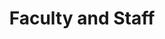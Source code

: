 ---
templateKey: people-page
title: Faculty and Staff
people:
  - name: NKURIKIYIMANA Emmanuel
    role: Head Teacher
    image: /img/Emmanuel-e1499699836198.jpg
    info:
    - I was born in 1980, and I am married with three children
    - I have an A1 Diploma in Education
    - Through hope and faith I learned to trust God and I’ve seen that the life of the children has changed.
    - We believe that in God everything is possible
  - name: NZACAHIMANA J.Pierre (Peter)
    role: Teacher
    image: /img/Peter2.jpg
    info:
    - 'Birthday: 04/11/1990'
    - I’m single
    - I’m teacher of ENGLISH P4 to P6
    - I can’t go away of this career for it is very marvelous.
  - name: UWIHOREYE Alphonse
    role: Teacher
    image: /img/uwihorwe.jpg
    info:
    - 'Birthday: 20/02/1994'
    - I’m single
    - I’m teacher of ENGLISH and P1 and Social Studies P2
    - Assistant of sport
    - I want be a teacher open the door and you enter for yourself.
  - name: MUKAKABANDA Liberee
    role: Teacher
    image: /img/mukakabanda.jpg
    info:
    - 'Birthday: 24/05/1982'
    - I’m Married
    - I’m teacher of kinyarwanda P1 and P6
    - Deputy Head Teachers
    - I stated in 2011 about now I’ m not only a Teacher by profession but also I train who God wish.
  - name: MASHYAKA Emmanuel
    role: Dean of Teachers
    image: /img/mashyaka.jpg
    info:
    - 'Birthday: 25/12/1992'
    - I’m single
    - I’m teacher of MATHS P2 to P3
    - I’m Dean of Teachers
    - I’m not only a teacher but also a candle for next Generation.
  - name: BIZIMANA Benjamin
    role: Teacher
    image: /img/bizimana.jpg
    info:
    - 'Birthday: 01/01/1994'
    - I’m single
    - I’m teacher of Maths P4 to P5
    - I’m not only Teacher as a job for me but also away of living
  - name: HABARUREMA J.Claude
    role: Teacher
    image: /img/habarurema.jpg
    info:
    - 'Birthday: 01/01/1994'
    - I’m single
    - I’m teacher of ENGLISH P2 and EST IN P1 to P3
    - My purpose is to make the children into skilled people and to reduce the problem of illustracy.
  - name: NGIRUMUVUGIZI Claude
    role: Teacher
    image: /img/ngirumuvugizi.jpg
    info:
    - 'Birthday: 10/09/1991'
    - I’m single
    - I’m teacher of François and Swahili P1 to P6
    - I’m teacher of language as tools of communication that why I’ am a teacher
  - name: MUTESI Clementine
    role: Teacher
    image: /img/mutesi.jpg
    info:
    - 'Birthday: 12/10/1998'
    - I’m single
    - I’m teacher of Nursery
    - ASSISTANCE SPORT
    - Promoted Education by creating a school at any area. This will help the Rwandan people to increase their knowledge.
  - name: TUYIZERE Emmanuel
    role: Teacher
    image: /img/tuyizeri.jpg
    info:
    - 'Birthday: 25/12/1992'
    - I’m single
    - I’m teacher of Social Studies P3 to P6
    - I wish I may teach from the heart not from text books.
  - name: GASANZIKI Drocelle
    role: Teacher
    image: /img/gasanziki.jpg
    info:
    - 'Birthday: 01/01/1994'
    - I’m single
    - I’m teacher of NURSERY
    - Lower primary Art and Religion
    - I’m hardworking activities of baby class and development skills communication
  - name: MUKAGAKUBA Josiane
    role: Teacher
    image: /img/mukagakuba.jpg
    info:
    - 'Birthday: 01/01/1984'
    - I’m single
    - I’m teacher of Ikinyarwanda P3 to P5
    - I had to teach on 28jan2013
    - I love education that because I give to our student a good education and making them to love all things according education.
  - name: MUKASEKURU Valerie
    role: Teacher
    image: /img/mukasekuru.jpg
    info:
    - 'Birthday: 01/01/1990'
    - I’m single. I started to teaching 2014
    - I’m teacher of NURSARY
    - 'UPPER LEVER: Art and Religion'
    - Education is my passion. My feelings is to be with people, especially children by teaching them how to develop their career
  - name: NAMUKUJIJE Emelyne Philomene
    role: Teacher
    image: /img/namukujije.jpg
    info:
    - 'Birthday: 01/10/1988'
    - I’m single
    - I’m teacher of EST P3 to P6
    - I started a job in 2015
    - Good teacher is like Mirror to his learners.
  - name: ABIZERA Verene
    role: Teacher
    image: /img/abizera.jpg
    info:
    - 'Birthday: 01/01/1987'
    - I’m married
    - I’m teacher of Maths and Social Studies P1
    - I want my leaners to become the future patriotism citizen for my country.
  - name: 'KAGOYIRE Jacqueline '
    role: Teacher
    image: /img/kagoyire.jpg
    info:
    - 'Birthday: 01/01/1987'
    - I’m married
    - I’m teacher of Kinyarwanda and EST P2
    - In our days education is the key of success
  - name: UWINEZA Chantal
    role: Cleaner
    image: /img/uwineza.jpg
    info:
    - 'Birthday: 20/02/1996'
    - I’m single
  - name: UGIRINSHUTI Elina
    role: Cleaner
    image: /img/ugirinshuti.jpg
    info:
    - 'Birthday: 10/01/1993'
    - I’m single

---